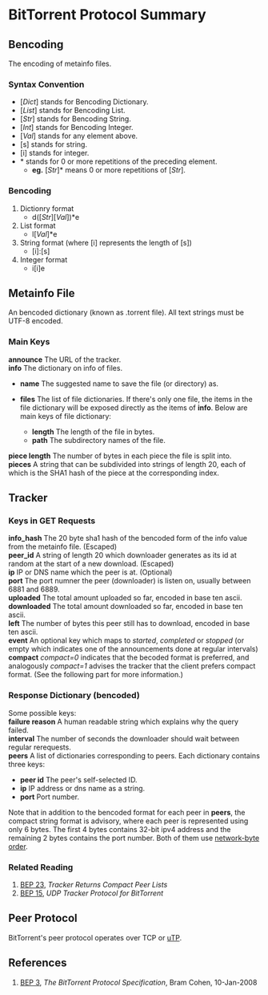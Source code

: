 # BitTorrent Protocol Summary


## Bencoding
The encoding of metainfo files.

### Syntax Convention
* [_Dict_] stands for Bencoding Dictionary.
* [_List_] stands for Bencoding List.
* [_Str_] stands for Bencoding String.
* [_Int_] stands for Bencoding Integer.
* [_Val_] stands for any element above.
* [s] stands for string.
* [i] stands for integer.
* \* stands for 0 or more repetitions of the preceding element.
  * **eg.** [_Str_]* means 0 or more repetitions of [_Str_].

### Bencoding
1. Dictionry format
   * d([_Str_][_Val_])*e
2. List format
   * l[_Val_]*e
3. String format (where [i] represents the length of [s])
   * \[i\]:[s]
4. Integer format
   * i[i]e


## Metainfo File
An bencoded dictionary (known as .torrent file).
All text strings must be UTF-8 encoded.

### Main Keys
**announce** The URL of the tracker.  
**info** The dictionary on info of files.

* **name** The suggested name to save the file (or directory) as.
* **files** The list of file dictionaries. If there's only one file, the items in the file dictionary will be exposed directly as the items of **info**. Below are main keys of file dictionary:

  * **length** The length of the file in bytes.
  * **path** The subdirectory names of the file.

**piece length** The number of bytes in each piece the file is split into.  
**pieces** A string that can be subdivided into strings of length 20, each of which is the SHA1 hash of the piece at the corresponding index.


## Tracker
### Keys in GET Requests
**info_hash** The 20 byte sha1 hash of the bencoded form of the info value from the metainfo file. (Escaped)  
**peer_id** A string of length 20 which downloader generates as its id at random at the start of a new download. (Escaped)  
**ip** IP or DNS name which the peer is at. (Optional)  
**port** The port numner the peer (downloader) is listen on, usually between 6881 and 6889.  
**uploaded** The total amount uploaded so far, encoded in base ten ascii.  
**downloaded** The total amount downloaded so far, encoded in base ten ascii.  
**left** The number of bytes this peer still has to download, encoded in base ten ascii.  
**event** An optional key which maps to _started_, _completed_ or _stopped_ (or empty which indicates one of the announcements done at regular intervals)  
**compact** _compact=0_ indicates that the becoded format is preferred, and analogously _compact=1_ advises the tracker that the client prefers compact format. (See the following part for more information.)

### Response Dictionary (bencoded)
Some possible keys:  
**failure reason** A human readable string which explains why the query failed.  
**interval** The number of seconds the downloader should wait between regular rerequests.  
**peers** A list of dictionaries corresponding to peers. Each dictionary contains three keys:

* **peer id** The peer's self-selected ID.
* **ip** IP address or dns name as a string.
* **port** Port number.

Note that in addition to the bencoded format for each peer in **peers**, the compact string format is advisory, where each peer is represented using only 6 bytes. The first 4 bytes contains 32-bit ipv4 address and the remaining 2 bytes contains the port number. Both of them use [network-byte order](https://en.wikipedia.org/wiki/Endianness#Big-endian).

### Related Reading
1. [BEP 23](http://www.bittorrent.org/beps/bep_0023.html), _Tracker Returns Compact Peer Lists_
2. [BEP 15](http://www.bittorrent.org/beps/bep_0015.html), _UDP Tracker Protocol for BitTorrent_


## Peer Protocol
BitTorrent's peer protocol operates over TCP or [uTP](http://www.bittorrent.org/beps/bep_0029.html).  



## References
1. [BEP 3](http://www.bittorrent.org/beps/bep_0003.html), _The BitTorrent Protocol Specification_, Bram Cohen, 10-Jan-2008